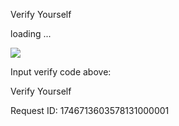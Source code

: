 Verify Yourself




loading ...

![](/WAF/VERIFY/CAPTCHA?info=x9vsm8vmdgYO%2FkuD7As70WqaEXq626gAOP1sfDBDKF8GjKsDqZLuJQPOztw%2FHxOhEwgK5LE0bziLIscdzD60n2sqCEd%2BgBQKbOWhgH5NgchNaGUvTjEkdjI%3D&from=%2F%25E5%25A5%25BD%25E5%25AD%25A6%2F%3Fhanime1&GOEDGE_WAF_CAPTCHA_ID=652d89856d9f3f8c)

Input verify code above:

Verify Yourself

Request ID: 1746713603578131000001